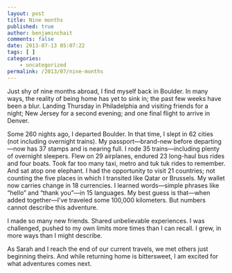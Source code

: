 ```yaml
---
layout: post
title: Nine months
published: true
author: benjaminchait
comments: false
date: 2013-07-13 05:07:22
tags: [ ]
categories:
    - uncategorized
permalink: /2013/07/nine-months
---
```

Just shy of nine months abroad, I find myself back in Boulder. In many ways, the reality of being home has yet to sink in; the past few weeks have been a blur. Landing Thursday in Philadelphia and visiting friends for a night; New Jersey for a second evening; and one final flight to arrive in Denver.

Some 260 nights ago, I departed Boulder. In that time, I slept in 62 cities (not including overnight trains). My passport—brand-new before departing—now has 37 stamps and is nearing full. I rode 35 trains—including plenty of overnight sleepers. Flew on 29 airplanes, endured 23 long-haul bus rides and four boats. Took far too many taxi, metro and tuk tuk rides to remember. And sat atop one elephant. I had the opportunity to visit 21 countries; not counting the five places in which I transited like Qatar or Brussels. My wallet now carries change in 18 currencies. I learned words—simple phrases like &#8220;hello&#8221; and &#8220;thank you&#8221;—in 15 languages. My best guess is that—when added together—I&#8217;ve traveled some 100,000 kilometers. But numbers cannot describe this adventure.

I made so many new friends. Shared unbelievable experiences. I was challenged, pushed to my own limits more times than I can recall. I grew, in more ways than I might describe.

As Sarah and I reach the end of our current travels, we met others just beginning theirs. And while returning home is bittersweet, I am excited for what adventures comes next.
